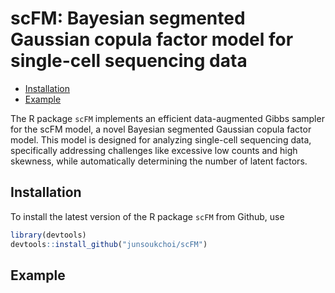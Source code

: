 scFM: Bayesian segmented Gaussian copula factor model for single-cell
sequencing data
================

- [Installation](#installation)
- [Example](#example)

The R package `scFM` implements an efficient data-augmented Gibbs
sampler for the scFM model, a novel Bayesian segmented Gaussian copula
factor model. This model is designed for analyzing single-cell
sequencing data, specifically addressing challenges like excessive low
counts and high skewness, while automatically determining the number of
latent factors.

## Installation

To install the latest version of the R package `scFM` from Github, use

``` r
library(devtools)
devtools::install_github("junsoukchoi/scFM")
```

## Example
